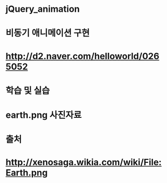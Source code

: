 # jQuery_animation

# 비동기 애니메이션 구현
# http://d2.naver.com/helloworld/0265052
# 학습 및 실습

# earth.png 사진자료
# 출처
# http://xenosaga.wikia.com/wiki/File:Earth.png
